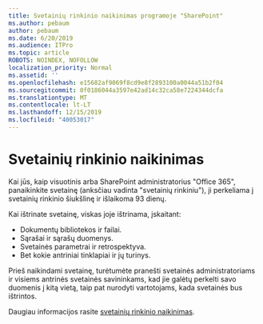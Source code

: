 ```yaml
---
title: Svetainių rinkinio naikinimas programoje "SharePoint"
ms.author: pebaum
author: pebaum
ms.date: 6/20/2019
ms.audience: ITPro
ms.topic: article
ROBOTS: NOINDEX, NOFOLLOW
localization_priority: Normal
ms.assetid: ''
ms.openlocfilehash: e15682af9069f8cd9e8f2893100a0044a51b2f04
ms.sourcegitcommit: 0f0186044a3597e42ad14c32ca58e7224344dcfa
ms.translationtype: MT
ms.contentlocale: lt-LT
ms.lasthandoff: 12/15/2019
ms.locfileid: "40053017"
---
```

# <a name="delete-a-site-collection"></a>Svetainių rinkinio naikinimas

Kai jūs, kaip visuotinis arba SharePoint administratorius "Office 365", panaikinkite svetainę (anksčiau vadinta "svetainių rinkiniu"), ji perkeliama į svetainių rinkinio šiukšlinę ir išlaikoma 93 dienų. 

Kai ištrinate svetainę, viskas joje ištrinama, įskaitant:

- Dokumentų bibliotekos ir failai.
- Sąrašai ir sąrašų duomenys.
- Svetainės parametrai ir retrospektyva.
- Bet kokie antriniai tinklapiai ir jų turinys.

Prieš naikindami svetainę, turėtumėte pranešti svetainės administratoriams ir visiems antrinės svetainės savininkams, kad jie galėtų perkelti savo duomenis į kitą vietą, taip pat nurodyti vartotojams, kada svetainės bus ištrintos. 

Daugiau informacijos rasite [svetainių rinkinio naikinimas](https://docs.microsoft.com/sharepoint/delete-site-collection). 